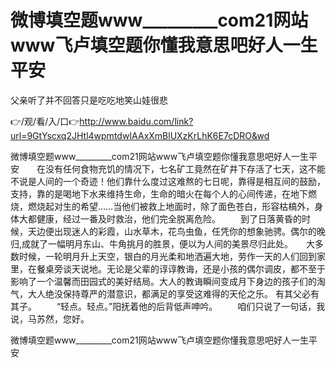 # 微博填空题www_________com21网站www飞卢填空题你懂我意思吧好人一生平安
父亲听了并不回答只是吃吃地笑山娃很悲

👉/观/看/入/口👉http://www.baidu.com/link?url=9GtYscxq2JHtl4wpmtdwIAAxXmBlUXzKrLhK6E7cDRO&wd

微博填空题www_________com21网站www飞卢填空题你懂我意思吧好人一生平安　　在没有任何食物充饥的情况下，七名矿工竟然在矿井下存活了七天，这不能不说是人间的一个奇迹！他们靠什么度过这难熬的七日呢，靠得是相互间的鼓励，支持，靠的是喝地下水来维持生命，生命的暗火在每个人的心间传递，在地下燃烧，燃烧起对生的希望……当他们被救上地面时，除了面色苍白，形容枯槁外，身体大都健康，经过一番及时救治，他们完全脱离危险。
　　到了日落黄昏的时候，天边便出现迷人的彩霞，山水草木，花鸟虫鱼，任凭你的想象驰骋。偶尔的晚归,成就了一幅明月东山、牛角挑月的胜景，便以为人间的美景尽归此处。　　大多数时候，一轮明月升上天空，银白的月光柔和地洒遍大地，劳作一天的人们回到家里，在餐桌旁谈天说地。无论是父辈的谆谆教诲，还是小孩的偶尔调皮，都不至于影响了一个温馨而田园式的美好结局。大人的教诲瞬间变成月下身边的孩子们的淘气，大人绝没保持尊严的潜意识，都满足的享受这难得的天伦之乐。
		有其父必有其子。
　　“轻点。轻点。”阳抚着他的后背低声呻吟。
　　咱们只说了一句话，我说，马苏然，您好。

微博填空题www_________com21网站www飞卢填空题你懂我意思吧好人一生平安
